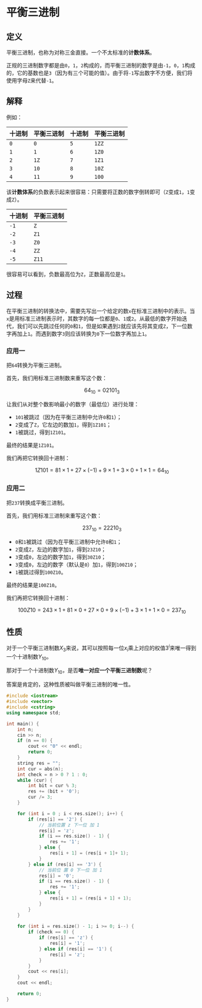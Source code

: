# 平衡三进制

## 定义

平衡三进制，也称为对称三金直接。一个不太标准的**计数体系**。

正规的三进制数字都是由`0`，`1`，`2`构成的，而平衡三进制的数字是由`-1`，`0`，`1`构成的，它的基数也是`3`（因为有三个可能的值）。由于将`-1`写出数字不方便，我们将使用字母`Z`来代替`-1`。

## 解释

例如：

|十进制|平衡三进制|十进制|平衡三进制|
|:---|:----|:----|:-----|
|`0`|`0`|`5`|`1ZZ`|
|`1`|`1`|`6`|`1Z0`|
|`2`|`1Z`|`7`|`1Z1`|
|`3`|`10`|`8`|`10Z`|
|`4`|`11`|`9`|`100`|

该**计数体系**的负数表示起来很容易：只需要将正数的数字倒转即可（`Z`变成`1`，`1`变成`Z`）。

|十进制|平衡三进制|
|:---|:----|
|`-1`|`Z`|
|`-2`|`Z1`|
|`-3`|`Z0`|
|`-4`|`ZZ`|
|`-5`|`Z11`|

很容易可以看到，负数最高位为`Z`，正数最高位是`1`。

## 过程

在平衡三进制的转换法中，需要先写出一个给定的数`x`在标准三进制中的表示。当`x`是用标准三进制表示时，其数字的每一位都是`0`、`1`或`2`。从最低的数字开始迭代，我们可以先跳过任何的`0`和`1`，但是如果遇到`2`就应该先将其变成`Z`，下一位数字再加上`1`。而遇到数字`3`则应该转换为`0`下一位数字再加上`1`。

### 应用一

把`64`转换为平衡三进制。

首先，我们用标准三进制数来重写这个数：

$$
64_{10}=02101_{3}
$$

让我们从对整个数影响最小的数字（最低位）进行处理：
- `101`被跳过（因为在平衡三进制中允许`0`和`1`）；
- `2`变成了`Z`，它左边的数加`1`，得到`1Z101`；
- `1`被跳过，得到`1Z101`。

最终的结果是`1Z101`。

我们再把它转换回十进制：

$$
1Z101=81\times 1+27\times (-1)+9\times 1+3\times 0+1\times 1=64_{10}
$$

### 应用二

把`237`转换成平衡三进制。

首先，我们用标准三进制来重写这个数：

$$
237_{10} = 22210_{3}
$$

- `0`和`1`被跳过（因为在平衡三进制中允许`0`和`1`；
- `2`变成`Z`，左边的数字加`1`，得到`23Z10`；
- `3`变成`0`，左边的数字加`1`，得到`30Z10`；
- `3`变成`0`，左边的数字（默认是`0`）加`1`，得到`100Z10`；
- `1`被跳过得到`100Z10`。

最终的结果是`100Z10`。

我们再把它转换回十进制：

$$
100Z10=243\times 1+81\times 0+27\times 0+9\times (-1)+3\times 1+1\times 0=237_{10}
$$

## 性质

对于一个平衡三进制数$X_3$来说，其可以按照每一位$x_i$乘上对应的权值$3^i$来唯一得到一个十进制数$Y_{10}$。

那对于一个十进制数$Y_{10}$，是否**唯一对应一个平衡三进制数**呢？

答案是肯定的，这种性质被叫做平衡三进制的唯一性。

```cpp
#include <iostream>
#include <vector>
#include <cstring>
using namespace std;

int main() {
    int n;
    cin >> n;
    if (n == 0) {
        cout << "0" << endl;
        return 0;
    }
    string res = "";
    int cur = abs(n);
    int check = n > 0 ? 1 : 0;
    while (cur) {
        int bit = cur % 3;
        res += (bit + '0');
        cur /= 3;
    }

    for (int i = 0 ; i < res.size(); i++) {
        if (res[i] == '2') {
            // 当前位置 z 下一位 加 1
            res[i] = 'z';
            if (i == res.size() - 1) {
                res += '1';
            } else {
                res[i + 1] = (res[i + 1]+ 1);
            }
        } else if (res[i] == '3') {
            // 当前位 置 0 下一位 加 1
            res[i] = '0';
            if (i == res.size() - 1) {
                res += '1';
            } else {
                res[i + 1] = (res[i + 1] + 1);
            }
        }
    }
    
    for (int i = res.size() - 1; i >= 0; i--) {
        if (check == 0) {
            if (res[i] == 'z') {
                res[i] = '1';
            } else if (res[i] == '1') {
                res[i] = 'z';
            }
        }
        cout << res[i];
    }
    cout << endl;

    return 0;
}
```